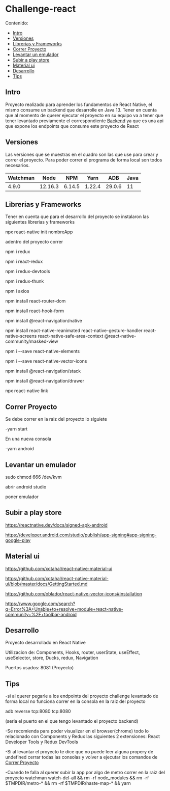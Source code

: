 
# Challenge-react

Contenido:

- [Intro](#intro)
- [Versiones](#versiones)
- [Librerias y Frameworks](#librerias-y-frameworks)
- [Correr Proyecto](#correr-proyecto)
- [Levantar un emulador](#levantar-un-emulador)
- [Subir a play store](#subir-a-play-store)
- [Material ui](#material-ui)
- [Desarrollo](#desarrollo)
- [Tips](#tips)


## Intro
Proyecto realizado para aprender los fundamentos de React Native, el mismo consume un backend que desarrolle en Java 13. Tener en cuenta que al momento de querer ejecutar el proyecto en su equipo va a tener que tener levantado previamente el correspondiente [Backend](https://github.com/csulak/challenge) ya que es una api que expone los endpoints que consume este proyecto de React


## Versiones

Las versiones que se muestras en el cuadro son las que use para crear y correr el proyecto. Para poder correr el programa de forma local son todos necesarios.

|   Watchman  |  Node  |  NPM  | Yarn | ADB | Java |
|----------|--------|--------|--------|--------|--------|
| 4.9.0 | 12.16.3 | 6.14.5 | 1.22.4 | 29.0.6 | 11 |


## Librerias y Frameworks
Tener en cuenta que para el desarrollo del proyecto se instalaron las siguientes librerias y frameworks

npx react-native init nombreApp

adentro del proyecto correr

npm i redux

npm i react-redux

npm i redux-devtools

npm i redux-thunk

npm i axios

npm install react-router-dom

npm install react-hook-form

npm install @react-navigation/native

npm install react-native-reanimated react-native-gesture-handler react-native-screens react-native-safe-area-context @react-native-community/masked-view

npm i --save react-native-elements

npm i --save react-native-vector-icons

npm install @react-navigation/stack

npm install @react-navigation/drawer

npx react-native link

## Correr Proyecto

Se debe correr en la raiz del proyecto lo siguiete

-yarn start

En una nueva consola

-yarn android

## Levantar un emulador

sudo chmod 666 /dev/kvm

abrir android studio

poner emulador 

## Subir a play store

https://reactnative.dev/docs/signed-apk-android

https://developer.android.com/studio/publish/app-signing#app-signing-google-play

## Material ui

https://github.com/xotahal/react-native-material-ui

https://github.com/xotahal/react-native-material-ui/blob/master/docs/GettingStarted.md

https://github.com/oblador/react-native-vector-icons#installation

https://www.google.com/search?q=Error%3A+Unable+to+resolve+module+react-native-community+%2F+toolbar-android

## Desarrollo
Proyecto desarrollado en React Native

Utilizacion de: Components, Hooks, router, userState, useEffect, useSelector, store, Ducks, redux, Navigation

Puertos usados: 8081 (Proyecto)


## Tips

-si al querer pegarle a los endpoints del proyecto challenge levantado de forma local no funciona
correr en la consola en la raiz del proyecto

adb reverse tcp:8080 tcp:8080

(seria el puerto en el que tengo levantado el proyecto backend)

-Se recomienda para poder visualizar en el browser(chrome) todo lo relacionado con Components y Redux las siguientes 2 extensiones: React Developer Tools y Redux DevTools

-Si al levantar el proyecto te dice que no puede leer alguna propery de undefined cerrar todas las consolas y volver a ejecutar los comandos de [Correr Proyecto](#correr-proyecto)

-Cuando te falla al querer subir la app por algo de metro correr en la raiz del proyecto
watchman watch-del-all && rm -rf node_modules && rm -rf $TMPDIR/metro-* && rm -rf $TMPDIR/haste-map-* && yarn
